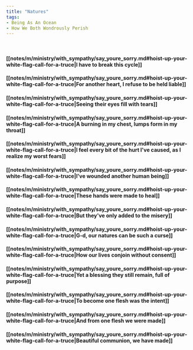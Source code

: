 ```yaml
---
title: "Natures"
tags:
- Being As An Ocean
- How We Both Wondrously Perish
---
```

&nbsp;
#### [[notes/m/ministry/with_sympathy/say_youre_sorry.md#hoist-up-your-white-flag-call-for-a-truce|I have to break this cycle]]
#### [[notes/m/ministry/with_sympathy/say_youre_sorry.md#hoist-up-your-white-flag-call-for-a-truce|For another heart, I refuse to be held liable]]
#### [[notes/m/ministry/with_sympathy/say_youre_sorry.md#hoist-up-your-white-flag-call-for-a-truce|Seeing their eyes fill with tears]]
#### [[notes/m/ministry/with_sympathy/say_youre_sorry.md#hoist-up-your-white-flag-call-for-a-truce|A burning in my chest, lumps form in my throat]]
#### [[notes/m/ministry/with_sympathy/say_youre_sorry.md#hoist-up-your-white-flag-call-for-a-truce|I feel every bit of the hurt I've caused, as I realize my worst fears]]
#### [[notes/m/ministry/with_sympathy/say_youre_sorry.md#hoist-up-your-white-flag-call-for-a-truce|I've wounded another human being]]
#### [[notes/m/ministry/with_sympathy/say_youre_sorry.md#hoist-up-your-white-flag-call-for-a-truce|These hands were made to heal]]
#### [[notes/m/ministry/with_sympathy/say_youre_sorry.md#hoist-up-your-white-flag-call-for-a-truce|But they've only added to the misery]]
#### [[notes/m/ministry/with_sympathy/say_youre_sorry.md#hoist-up-your-white-flag-call-for-a-truce|G-d, our natures can be such a curse]]
#### [[notes/m/ministry/with_sympathy/say_youre_sorry.md#hoist-up-your-white-flag-call-for-a-truce|How our lives conjoin without consent]]
#### [[notes/m/ministry/with_sympathy/say_youre_sorry.md#hoist-up-your-white-flag-call-for-a-truce|Yet a blessing they still remain, full of purpose]]
#### [[notes/m/ministry/with_sympathy/say_youre_sorry.md#hoist-up-your-white-flag-call-for-a-truce|To become one flesh was the intent]]
#### [[notes/m/ministry/with_sympathy/say_youre_sorry.md#hoist-up-your-white-flag-call-for-a-truce|And from one flesh we were made]]
#### [[notes/m/ministry/with_sympathy/say_youre_sorry.md#hoist-up-your-white-flag-call-for-a-truce|Beautiful communion, we have made]]
